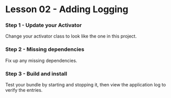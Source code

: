 # Lesson 02 - Adding Logging

### Step 1 - Update your Activator
Change your activator class to look like the one in this project.

### Step 2 - Missing dependencies
Fix up any missing dependencies.

### Step 3 - Build and install
Test your bundle by starting and stopping it, then view the application log to verify the entries.
